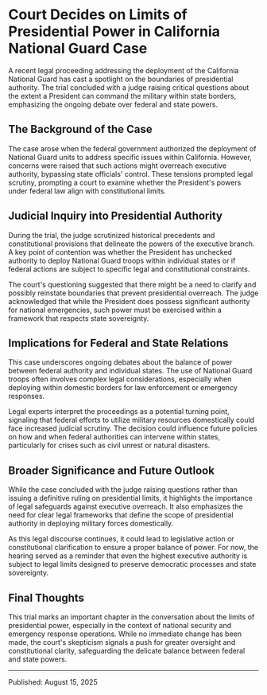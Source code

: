 # Court Decides on Limits of Presidential Power in California National Guard Case

A recent legal proceeding addressing the deployment of the California National Guard has cast a spotlight on the boundaries of presidential authority. The trial concluded with a judge raising critical questions about the extent a President can command the military within state borders, emphasizing the ongoing debate over federal and state powers.

## The Background of the Case

The case arose when the federal government authorized the deployment of National Guard units to address specific issues within California. However, concerns were raised that such actions might overreach executive authority, bypassing state officials' control. These tensions prompted legal scrutiny, prompting a court to examine whether the President's powers under federal law align with constitutional limits.

## Judicial Inquiry into Presidential Authority

During the trial, the judge scrutinized historical precedents and constitutional provisions that delineate the powers of the executive branch. A key point of contention was whether the President has unchecked authority to deploy National Guard troops within individual states or if federal actions are subject to specific legal and constitutional constraints.

The court's questioning suggested that there might be a need to clarify and possibly reinstate boundaries that prevent presidential overreach. The judge acknowledged that while the President does possess significant authority for national emergencies, such power must be exercised within a framework that respects state sovereignty.

## Implications for Federal and State Relations

This case underscores ongoing debates about the balance of power between federal authority and individual states. The use of National Guard troops often involves complex legal considerations, especially when deploying within domestic borders for law enforcement or emergency responses.

Legal experts interpret the proceedings as a potential turning point, signaling that federal efforts to utilize military resources domestically could face increased judicial scrutiny. The decision could influence future policies on how and when federal authorities can intervene within states, particularly for crises such as civil unrest or natural disasters.

## Broader Significance and Future Outlook

While the case concluded with the judge raising questions rather than issuing a definitive ruling on presidential limits, it highlights the importance of legal safeguards against executive overreach. It also emphasizes the need for clear legal frameworks that define the scope of presidential authority in deploying military forces domestically.

As this legal discourse continues, it could lead to legislative action or constitutional clarification to ensure a proper balance of power. For now, the hearing served as a reminder that even the highest executive authority is subject to legal limits designed to preserve democratic processes and state sovereignty.

## Final Thoughts

This trial marks an important chapter in the conversation about the limits of presidential power, especially in the context of national security and emergency response operations. While no immediate change has been made, the court's skepticism signals a push for greater oversight and constitutional clarity, safeguarding the delicate balance between federal and state powers.

---

Published: August 15, 2025
